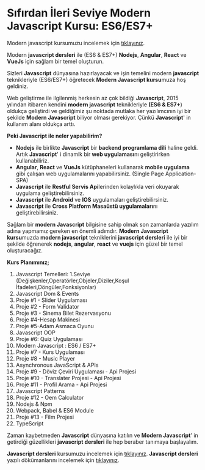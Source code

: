 
# Sıfırdan İleri Seviye Modern Javascript Kursu: ES6/ES7+
Modern javascript kursumuzu incelemek için [tıklayınız](https://www.udemy.com/course/modern-javascript-kursu/?referralCode=039B2533A42D1A45FD32).

Modern **javascript dersleri** ile (ES6 & ES7+) **Nodejs**, **Angular**, **React** ve **VueJs** için sağlam bir temel oluşturun.

Sizleri **Javascript** dünyasına hazırlayacak ve işin temelini modern **javascript** teknikleriyle (ES6/ES7+) öğretecek **Modern Javascript kursu**muza hoş geldiniz.

Web geliştirme ile ilgilenmiş herkesin az çok bildiği **Javascript**, 2015 yılından itibaren kendini **modern javascript** teknikleriyle **(ES6 & ES7+**) oldukça geliştirdi ve geldiğimiz şu noktada mutlaka her yazılımcının iyi bir şekilde **Modern Javascript** biliyor olması gerekiyor. Çünkü **Javascript**' in kullanım alanı oldukça arttı.

**Peki Javascript ile neler yapabilirim?**

-   **Nodejs** ile birlikte **Javascript** bir **backend programlama dili** haline geldi. Artık **Javascript**' i dinamik bir **web uygulaması**nı geliştirirken kullanabiliriz.    
-   **Angular**, **React** ve **VueJs** kütüphaneleri kullanarak **mobile uygulama** gibi çalışan web uygulamalarını yapabilirsiniz. (Single Page Application-SPA)    
-   **Javascript** ile **Restful Servis Api**lerinden kolaylıkla veri okuyarak uygulama geliştirebilirsiniz.    
-   **Javascript** ile **Android** ve **IOS** uygulamaları geliştirebilirsiniz.    
-   **Javascript** ile **Cross Platform Masaüstü uygulamaları**nı geliştirebilirsiniz.    

Sağlam bir **modern Javascript** bilgisine sahip olmak son zamanlarda yazılım adına yapmamız gereken en önemli adımdır. **Modern Javascript kursu**muzda **modern javascript** tekniklerini **javascript dersleri** ile iyi bir şekilde öğrenerek **nodejs**, **angular**, **react** ve **vuejs** için güzel bir temel oluşturacağız.

**Kurs Planımınız;**

1.  Javascript Temelleri: 1.Seviye (Değişkenler,Operatörler,Objeler,Diziler,Koşul İfadeleri,Döngüler,Fonksiyonlar)    
2.  Javascript Dom & Events  
3.  Proje #1 - Slider Uygulaması
4.  Proje #2 - Form Validator
5.  Proje #3 - Sinema Bilet Rezervasyonu
6.  Proje #4-Hesap Makinesi
7.  Proje #5-Adam Asmaca Oyunu
8.  Javascript OOP  
9.  Proje #6: Quiz Uygulaması
10. Modern Javascript : ES6 / ES7+
11. Proje #7 - Kurs Uygulaması
12. Proje #8 - Music Player
13. Asynchronous JavaScript & APIs
14. Proje #9 - Döviz Çeviri Uygulaması - Api Projesi
15. Proje #10 - Translater Projesi - Api Projesi
16. Proje #11 - Profil Arama - Api Projesi
17. Javascript Patterns
18. Proje #12 -  Oem Calculator
19. Nodejs & Npm
20. Webpack, Babel & ES6 Module
21. Proje #13 - Film Projesi
22. TypeScript

Zaman kaybetmeden **Javascript** dünyasına katılın ve **Modern Javascript**' in  getirdiği güzellikleri **javascript dersleri** ile hep beraber tanımaya başlayalım.

**Javascript dersleri** kursumuzu incelemek için [tıklayınız](https://www.udemy.com/course/modern-javascript-kursu/?referralCode=039B2533A42D1A45FD32).
**Javascript dersleri** yazılı dökümanlarını incelemek için [tıklayınız]([https://sadikturan.com/javascript-dersleri](https://sadikturan.com/javascript-dersleri)).
